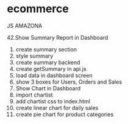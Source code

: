 # ecommerce

JS AMAZONA

42.Show Summary Report in Dashboard
 1. create summary section
 2. style summary
 3. create summary backend
 4. create getSummary in api.js
 5. load data in dashboard screen
 6. show 3 boxes for Users, Orders and Sales
43. Show Chart in Dashboard
 1. import chartist
 2. add chartist css to index.html
 3. create linear chart for daily sales
 4. create pie chart for product categories
